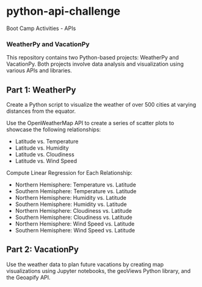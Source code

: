 # python-api-challenge
Boot Camp Activities - APIs

### WeatherPy and VacationPy
This repository contains two Python-based projects: WeatherPy and VacationPy. Both projects involve data analysis and visualization using various APIs and libraries.

## **Part 1: WeatherPy**
Create a Python script to visualize the weather of over 500 cities at varying distances from the equator. 

Use the OpenWeatherMap API to create a series of scatter plots to showcase the following relationships: 
- Latitude vs. Temperature
- Latitude vs. Humidity
- Latitude vs. Cloudiness
- Latitude vs. Wind Speed

Compute Linear Regression for Each Relationship:
- Northern Hemisphere: Temperature vs. Latitude
- Southern Hemisphere: Temperature vs. Latitude
- Northern Hemisphere: Humidity vs. Latitude
- Southern Hemisphere: Humidity vs. Latitude
- Northern Hemisphere: Cloudiness vs. Latitude
- Southern Hemisphere: Cloudiness vs. Latitude
- Northern Hemisphere: Wind Speed vs. Latitude
- Southern Hemisphere: Wind Speed vs. Latitude

## **Part 2: VacationPy**
Use the weather data to plan future vacations by creating map visualizations using Jupyter notebooks, the geoViews Python library, and the Geoapify API.